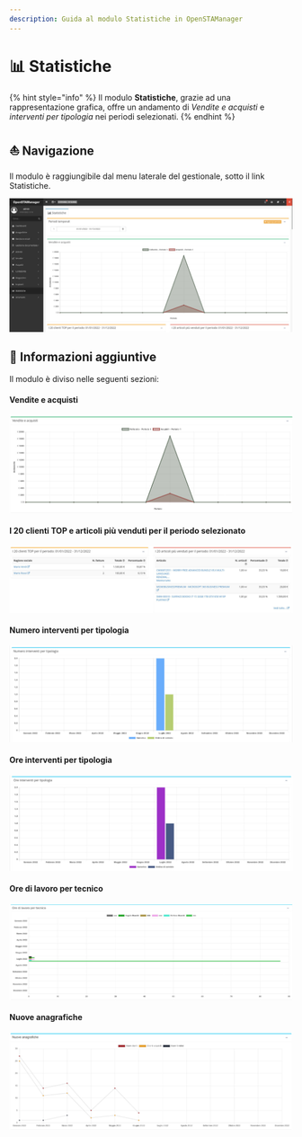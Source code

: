```yaml
---
description: Guida al modulo Statistiche in OpenSTAManager
---
```


# 📊 Statistiche

{% hint style="info" %}
Il modulo **Statistiche**, grazie ad una rappresentazione grafica, offre un andamento di _Vendite e acquisti_ e _interventi per tipologia_ nei periodi selezionati.
{% endhint %}

## ⛵ Navigazione

Il modulo è raggiungibile dal menu laterale del gestionale, sotto il link Statistiche.

![](<../../.gitbook/assets/image (226).png>)

## 🔽 Informazioni aggiuntive

Il modulo è diviso nelle seguenti sezioni:

#### Vendite e acquisti

![](<../../.gitbook/assets/image (558).png>)

#### I 20 clienti TOP e articoli più venduti per il periodo selezionato

![](<../../.gitbook/assets/image (229).png>)

#### Numero interventi per tipologia

![](<../../.gitbook/assets/image (269).png>)

#### Ore interventi per tipologia

![](<../../.gitbook/assets/image (232).png>)

#### Ore di lavoro per tecnico

![](<../../.gitbook/assets/image (244).png>)

#### Nuove anagrafiche

![](<../../.gitbook/assets/Clipboard - 7 luglio 2022 12 56 (1).png>)
